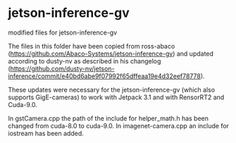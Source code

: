 # jetson-inference-gv
modified files for jetson-inference-gv

The files in this folder have been copied from ross-abaco (https://github.com/Abaco-Systems/jetson-inference-gv) and updated according to dusty-nv as described in his changelog (https://github.com/dusty-nv/jetson-inference/commit/e40bd6abe9f07992f65dffeaa19e4d32eef78778).

These updates were necessary for the jetson-inference-gv (which also supports GigE-cameras) to work with Jetpack 3.1 and with RensorRT2 and Cuda-9.0.

In gstCamera.cpp the path of the include for helper_math.h has been changed from cuda-8.0 to cuda-9.0.
In imagenet-camera.cpp an include for iostream has been added.

